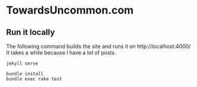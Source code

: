 # TowardsUncommon.com

## Run it locally

The following command builds the site and runs it on http://localhost:4000/
It takes a while because I have a lot of posts.

```shell
jekyll serve
```

```shell
bundle install
bundle exec rake test
```